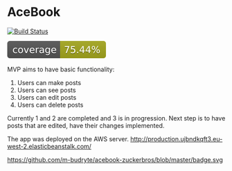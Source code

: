 # AceBook

[![Build Status](https://travis-ci.com/m-budryte/acebook-zuckerbros.svg?branch=master)](https://travis-ci.com/m-budryte/acebook-zuckerbros)

![Coverage](https://github.com/m-budryte/acebook-zuckerbros/blob/master/badge.svg)

MVP aims to have basic functionality:

1. Users can make posts
2. Users can see posts
3. Users can edit posts
4. Users can delete posts

Currently 1 and 2 are completed and 3 is in progression. Next step is to have posts that are edited, have their changes implemented.

The app was deployed on the AWS server. http://production.ujbndkqft3.eu-west-2.elasticbeanstalk.com/

https://github.com/m-budryte/acebook-zuckerbros/blob/master/badge.svg
